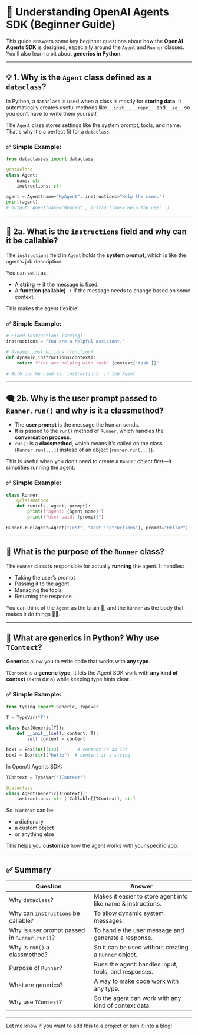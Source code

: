 
# 📘 Understanding OpenAI Agents SDK (Beginner Guide)

This guide answers some key beginner questions about how the **OpenAI Agents SDK** is designed, especially around the `Agent` and `Runner` classes. You'll also learn a bit about **generics in Python**.

---

## 💡 1. Why is the `Agent` class defined as a `dataclass`?

In Python, a `dataclass` is used when a class is mostly for **storing data**. It automatically creates useful methods like `__init__`, `__repr__`, and `__eq__` so you don’t have to write them yourself.

The `Agent` class stores settings like the system prompt, tools, and name. That's why it's a perfect fit for a `dataclass`.

### ✅ Simple Example:

```python
from dataclasses import dataclass

@dataclass
class Agent:
    name: str
    instructions: str

agent = Agent(name="MyAgent", instructions="Help the user.")
print(agent)
# Output: Agent(name='MyAgent', instructions='Help the user.')
```

---

## 🧠 2a. What is the `instructions` field and why can it be callable?

The `instructions` field in `Agent` holds the **system prompt**, which is like the agent’s job description.

You can set it as:
- A **string** → if the message is fixed.
- A **function (callable)** → if the message needs to change based on some context.

This makes the agent flexible!

### ✅ Simple Example:

```python
# Fixed instructions (string)
instructions = "You are a helpful assistant."

# Dynamic instructions (function)
def dynamic_instructions(context):
    return f"You are helping with task: {context['task']}"

# Both can be used as `instructions` in the Agent
```

---

## 🗨️ 2b. Why is the user prompt passed to `Runner.run()` and why is it a classmethod?

- The **user prompt** is the message the human sends.
- It is passed to the `run()` method of `Runner`, which handles the **conversation process**.
- `run()` is a **classmethod**, which means it's called on the class (`Runner.run(...)`) instead of an object (`runner.run(...)`).

This is useful when you don't need to create a `Runner` object first—it simplifies running the agent.

### ✅ Simple Example:

```python
class Runner:
    @classmethod
    def run(cls, agent, prompt):
        print(f"Agent: {agent.name}")
        print(f"User said: {prompt}")

Runner.run(agent=Agent("Test", "Test instructions"), prompt="Hello?")
```

---

## 🏃 What is the purpose of the `Runner` class?

The `Runner` class is responsible for actually **running** the agent. It handles:
- Taking the user’s prompt
- Passing it to the agent
- Managing the tools
- Returning the response

You can think of the `Agent` as the brain 🧠, and the `Runner` as the body that makes it do things 🏃‍♂️.

---

## 🧰 What are generics in Python? Why use `TContext`?

**Generics** allow you to write code that works with **any type**.

`TContext` is a **generic type**. It lets the Agent SDK work with **any kind of context** (extra data) while keeping type hints clear.

### ✅ Simple Example:

```python
from typing import Generic, TypeVar

T = TypeVar("T")

class Box(Generic[T]):
    def __init__(self, content: T):
        self.content = content

box1 = Box[int](123)       # content is an int
box2 = Box[str]("hello")  # content is a string
```

In OpenAI Agents SDK:

```python
TContext = TypeVar("TContext")

@dataclass
class Agent(Generic[TContext]):
    instructions: str | Callable[[TContext], str]
```

So `TContext` can be:
- a dictionary
- a custom object
- or anything else

This helps you **customize** how the agent works with your specific app.

---

## ✅ Summary

| Question | Answer |
|---------|--------|
| Why `dataclass`? | Makes it easier to store agent info like name & instructions. |
| Why can `instructions` be callable? | To allow dynamic system messages. |
| Why is user prompt passed in `Runner.run()`? | To handle the user message and generate a response. |
| Why is `run()` a classmethod? | So it can be used without creating a `Runner` object. |
| Purpose of `Runner`? | Runs the agent: handles input, tools, and responses. |
| What are generics? | A way to make code work with any type. |
| Why use `TContext`? | So the agent can work with any kind of context data. |

---

Let me know if you want to add this to a project or turn it into a blog!
